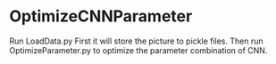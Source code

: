 # OptimizeCNNParameter

Run LoadData.py First it will store the picture to pickle files.
Then run OptimizeParameter.py to optimize the parameter combination of CNN.
